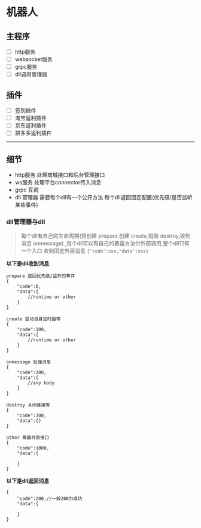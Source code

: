 # 机器人

## 主程序
- [ ] http服务
- [ ] websocket服务
- [ ] grpc服务
- [ ] dll调用管理器

## 插件
- [ ] 签到插件
- [ ] 淘宝返利插件
- [ ] 京东返利插件
- [ ] 拼多多返利插件

---
## 细节
- http服务 处理商城接口和后台管理接口
- ws服务 处理平台connector传入消息
- grpc 互调
- dll 管理器 需要每个dll有一个公开方法 每个dll返回固定配置(优先级/是否监听某些事件)
  


### dll管理器与dll
> 每个dll有自己的生命周期(预创建 prepare,创建 create,销毁 destroy,收到消息 onmessage) ,每个dll可以有自己的暴露方法供外部调用,整个dll只有一个入口 收到固定外层消息 `{"code":xxx,"data":xxx}`    

**以下是dll收到消息**
```
prepare 返回优先级/监听的事件
{
    "code":0,
    "data":{
        //runtime or other
    }
}
```
```
create 启动自身定时器等
{
    "code":100,
    "data":{
        //runtime or other
    }
}
```
```
onmessage 处理消息
{
    "code":200,
    "data":{
        //any body
    }
}
```
```
destroy 关闭连接等
{
    "code":300,
    "data":{}
}
```

```
other 暴露外部接口
{
    "code":1000,
    "data":{

    }
}
```
**以下是dll返回消息**
```
{
    "code":200,//一般200为成功
    "data":{

    }
}